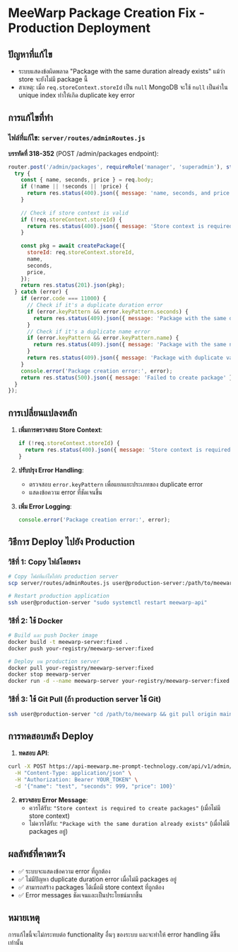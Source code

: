 # MeeWarp Package Creation Fix - Production Deployment

## ปัญหาที่แก้ไข
- ระบบแสดงข้อผิดพลาด "Package with the same duration already exists" แม้ว่า store จะยังไม่มี package นี้
- สาเหตุ: เมื่อ `req.storeContext.storeId` เป็น `null` MongoDB จะใช้ `null` เป็นค่าใน unique index ทำให้เกิด duplicate key error

## การแก้ไขที่ทำ

### ไฟล์ที่แก้ไข: `server/routes/adminRoutes.js`

**บรรทัดที่ 318-352** (POST /admin/packages endpoint):

```javascript
router.post('/admin/packages', requireRole('manager', 'superadmin'), storeContext(), async (req, res) => {
  try {
    const { name, seconds, price } = req.body;
    if (!name || !seconds || !price) {
      return res.status(400).json({ message: 'name, seconds, and price are required' });
    }
    
    // Check if store context is valid
    if (!req.storeContext.storeId) {
      return res.status(400).json({ message: 'Store context is required to create packages' });
    }
    
    const pkg = await createPackage({
      storeId: req.storeContext.storeId,
      name,
      seconds,
      price,
    });
    return res.status(201).json(pkg);
  } catch (error) {
    if (error.code === 11000) {
      // Check if it's a duplicate duration error
      if (error.keyPattern && error.keyPattern.seconds) {
        return res.status(409).json({ message: 'Package with the same duration already exists in this store' });
      }
      // Check if it's a duplicate name error
      if (error.keyPattern && error.keyPattern.name) {
        return res.status(409).json({ message: 'Package with the same name already exists in this store' });
      }
      return res.status(409).json({ message: 'Package with duplicate values already exists' });
    }
    console.error('Package creation error:', error);
    return res.status(500).json({ message: 'Failed to create package' });
  }
});
```

## การเปลี่ยนแปลงหลัก

1. **เพิ่มการตรวจสอบ Store Context**:
   ```javascript
   if (!req.storeContext.storeId) {
     return res.status(400).json({ message: 'Store context is required to create packages' });
   }
   ```

2. **ปรับปรุง Error Handling**:
   - ตรวจสอบ `error.keyPattern` เพื่อแยกแยะประเภทของ duplicate error
   - แสดงข้อความ error ที่ชัดเจนขึ้น

3. **เพิ่ม Error Logging**:
   ```javascript
   console.error('Package creation error:', error);
   ```

## วิธีการ Deploy ไปยัง Production

### วิธีที่ 1: Copy ไฟล์โดยตรง
```bash
# Copy ไฟล์ที่แก้ไขไปยัง production server
scp server/routes/adminRoutes.js user@production-server:/path/to/meewarp/server/routes/

# Restart production application
ssh user@production-server "sudo systemctl restart meewarp-api"
```

### วิธีที่ 2: ใช้ Docker
```bash
# Build และ push Docker image
docker build -t meewarp-server:fixed .
docker push your-registry/meewarp-server:fixed

# Deploy บน production server
docker pull your-registry/meewarp-server:fixed
docker stop meewarp-server
docker run -d --name meewarp-server your-registry/meewarp-server:fixed
```

### วิธีที่ 3: ใช้ Git Pull (ถ้า production server ใช้ Git)
```bash
ssh user@production-server "cd /path/to/meewarp && git pull origin main && npm restart"
```

## การทดสอบหลัง Deploy

1. **ทดสอบ API**:
```bash
curl -X POST https://api-meewarp.me-prompt-technology.com/api/v1/admin/packages \
  -H "Content-Type: application/json" \
  -H "Authorization: Bearer YOUR_TOKEN" \
  -d '{"name": "test", "seconds": 999, "price": 100}'
```

2. **ตรวจสอบ Error Message**:
   - ควรได้รับ: `"Store context is required to create packages"` (เมื่อไม่มี store context)
   - ไม่ควรได้รับ: `"Package with the same duration already exists"` (เมื่อไม่มี packages อยู่)

## ผลลัพธ์ที่คาดหวัง

- ✅ ระบบจะแสดงข้อความ error ที่ถูกต้อง
- ✅ ไม่มีปัญหา duplicate duration error เมื่อไม่มี packages อยู่
- ✅ สามารถสร้าง packages ได้เมื่อมี store context ที่ถูกต้อง
- ✅ Error messages ชัดเจนและเป็นประโยชน์มากขึ้น

## หมายเหตุ

การแก้ไขนี้จะไม่กระทบต่อ functionality อื่นๆ ของระบบ และจะทำให้ error handling ดีขึ้นเท่านั้น
